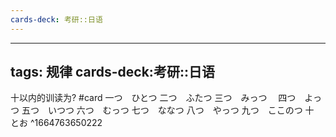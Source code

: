```yaml
---
cards-deck: 考研::日语
---
```


---
tags: 规律
cards-deck:考研::日语
---

十以内的训读为? #card 
一つ　ひとつ
二つ　ふたつ
三つ　みっつ　
四つ　よっつ
五つ　いつつ
六つ　むっつ
七つ　ななつ
八つ　やっつ
九つ　ここのつ
十　とお
^1664763650222


